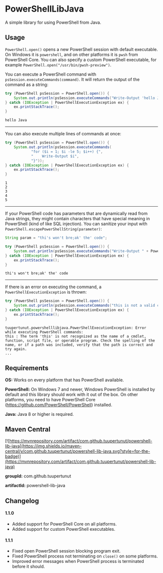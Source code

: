 # PowerShellLibJava

A simple library for using PowerShell from Java.

## Usage

`PowerShell.open()` opens a new PowerShell session with default executable. On Windows it is `powershell`, and on other platforms it is `pwsh` from PowerShell Core. You can also specify a custom PowerShell executable, for example `PowerShell.open("/usr/bin/pwsh-preview")`.

You can execute a PowerShell command with `psSession.executeCommands(command)`. It will return the output of the command as a string:
```java
try (PowerShell psSession = PowerShell.open()) {
    System.out.println(psSession.executeCommands("Write-Output 'hello Java'"));
} catch (IOException | PowerShellExecutionException ex) {
    ex.printStackTrace();
}
```
```
hello Java
```

---

You can also execute multiple lines of commands at once:
```java
try (PowerShell psSession = PowerShell.open()) {
    System.out.println(psSession.executeCommands(
            "for ($i = 1; $i -le 5; $i++) {",
            "    Write-Output $i",
            "}"));
} catch (IOException | PowerShellExecutionException ex) {
    ex.printStackTrace();
}
```
```
1
2
3
4
5
```

---

If your PowerShell code has parameters that are dynamically read from Java strings, they might contain characters that have special meaning in PowerShell (kind of like SQL injection). You can sanitize your input with `PowerShell.escapePowerShellString(parameter)`:
```java
String param = "thi's won't bre;ak' the' code";

try (PowerShell psSession = PowerShell.open()) {
    System.out.println(psSession.executeCommands("Write-Output " + PowerShell.escapePowerShellString(param)));
} catch (IOException | PowerShellExecutionException ex) {
    ex.printStackTrace();
}
```
```
thi's won't bre;ak' the' code
```

---

If there is an error on executing the command, a `PowerShellExecutionException` is thrown:
```java
try (PowerShell psSession = PowerShell.open()) {
    System.out.println(psSession.executeCommands("this is not a valid command"));
} catch (IOException | PowerShellExecutionException ex) {
    ex.printStackTrace();
}
```
```
tuupertunut.powershelllibjava.PowerShellExecutionException: Error while executing PowerShell commands:
this : The term 'this' is not recognized as the name of a cmdlet, function, script file, or operable program. Check the spelling of the name, or if a path was included, verify that the path is correct and try again.
...
```

## Requirements

**OS:** Works on every platform that has PowerShell available.

**PowerShell:** On Windows 7 and newer, Windows PowerShell is installed by default and this library should work with it out of the box. On other platforms, you need to have PowerShell Core (https://github.com/PowerShell/PowerShell) installed.

**Java:** Java 8 or higher is required.

## Maven Central

[![https://mvnrepository.com/artifact/com.github.tuupertunut/powershell-lib-java](https://img.shields.io/maven-central/v/com.github.tuupertunut/powershell-lib-java.svg?style=for-the-badge)](https://mvnrepository.com/artifact/com.github.tuupertunut/powershell-lib-java)

**groupId:** com.github.tuupertunut

**artifactId:** powershell-lib-java

## Changelog

#### 1.1.0

- Added support for PowerShell Core on all platforms.
- Added support for custom PowerShell executables.

#### 1.1.1

- Fixed open PowerShell session blocking program exit.
- Fixed PowerShell process not terminating on `close()` on some platforms.
- Improved error messages when PowerShell process is terminated before it should.

